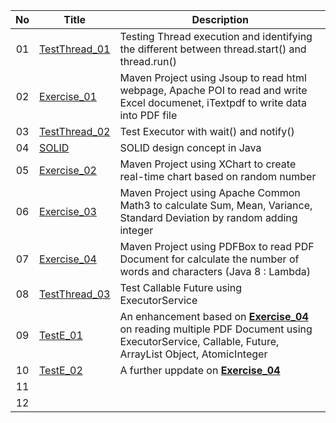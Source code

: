 | No | Title | Description |
|:-----:|-----|-----|
| 01 | [TestThread_01](https://github.com/NgZhengYi/245278_STIW3054_A181/tree/master/TestThread_01) | Testing Thread execution and identifying the different between thread.start() and thread.run()  |
| 02 | [Exercise_01](https://github.com/NgZhengYi/245278_STIW3054_A181/tree/master/Exercise_01) | Maven Project using Jsoup to read html webpage, Apache POI to read and write Excel documenet, iTextpdf to write data into PDF file |
| 03 | [TestThread_02](https://github.com/NgZhengYi/245278_STIW3054_A181/tree/master/TestThread_02) | Test Executor with wait() and notify() |
| 04 | [SOLID](https://github.com/NgZhengYi/245278_STIW3054_A181/tree/master/SOLID) | SOLID design concept in Java |
| 05 | [Exercise_02](https://github.com/NgZhengYi/245278_STIW3054_A181/tree/master/Exercise_02) | Maven Project using XChart to create real-time chart based on random number |
| 06 | [Exercise_03](https://github.com/NgZhengYi/245278_STIW3054_A181/tree/master/Exercise_03) | Maven Project using Apache Common Math3 to calculate Sum, Mean, Variance, Standard Deviation by random adding integer |
| 07 | [Exercise_04](https://github.com/NgZhengYi/245278_STIW3054_A181/tree/master/Exercise_04) | Maven Project using PDFBox to read PDF Document for calculate the number of words and characters (Java 8 : Lambda) |
| 08 | [TestThread_03](https://github.com/NgZhengYi/245278_STIW3054_A181/tree/master/TestThread_03) | Test Callable Future using ExecutorService |
| 09 | [TestE_01](https://github.com/NgZhengYi/245278_STIW3054_A181/tree/master/TestE_01) | An enhancement based on **[Exercise_04](https://github.com/NgZhengYi/245278_STIW3054_A181/tree/master/Exercise_04)** on reading multiple PDF Document using ExecutorService, Callable, Future, ArrayList Object, AtomicInteger |
| 10 | [TestE_02](https://github.com/NgZhengYi/245278_STIW3054_A181/tree/master/TestE_02) | A further uppdate on **[Exercise_04](https://github.com/NgZhengYi/245278_STIW3054_A181/tree/master/Exercise_04)**  |
| 11 |  |   |
| 12 |  |   |
